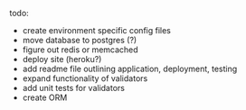todo: 
  - create environment specific config files
  - move database to postgres (?)
  - figure out redis or memcached
  - deploy site (heroku?)
  - add readme file outlining application, deployment, testing
  - expand functionality of validators
  - add unit tests for validators
  - create ORM
